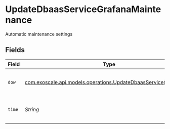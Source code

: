 # UpdateDbaasServiceGrafanaMaintenance

Automatic maintenance settings


## Fields

| Field                                                                                                                      | Type                                                                                                                       | Required                                                                                                                   | Description                                                                                                                |
| -------------------------------------------------------------------------------------------------------------------------- | -------------------------------------------------------------------------------------------------------------------------- | -------------------------------------------------------------------------------------------------------------------------- | -------------------------------------------------------------------------------------------------------------------------- |
| `dow`                                                                                                                      | [com.exoscale.api.models.operations.UpdateDbaasServiceGrafanaDow](../../models/operations/UpdateDbaasServiceGrafanaDow.md) | :heavy_check_mark:                                                                                                         | Day of week for installing updates                                                                                         |
| `time`                                                                                                                     | *String*                                                                                                                   | :heavy_check_mark:                                                                                                         | Time for installing updates, UTC                                                                                           |